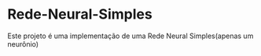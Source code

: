 # Rede-Neural-Simples
Este projeto é uma implementação de uma Rede Neural Simples(apenas um neurônio)
